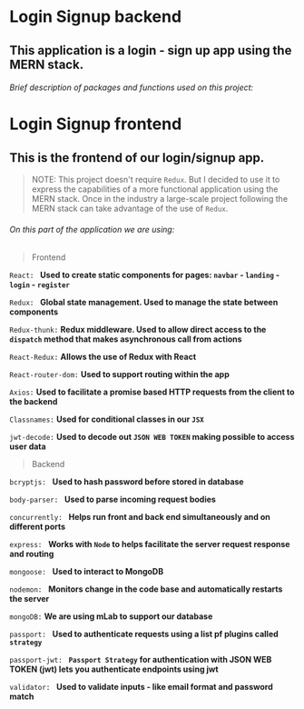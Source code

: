 # Login Signup backend

## This application is a login - sign up app using the MERN stack.

###### Brief description of packages and functions used on this project:

# Login Signup frontend

## This is the frontend of our login/signup app.

> NOTE:
This project doesn't require `Redux`. But I decided to use it to express the capabilities of a more functional application using the MERN stack. Once in the industry a  large-scale project following the MERN stack can take advantage of the use of `Redux`.


###### On this part of the application we are using:

> Frontend

`React: `
**Used to create static components for pages: `navbar` - `landing` - `login` - `register`**

`Redux: `
**Global state management. Used to manage the state between components**

`Redux-thunk:`
**Redux middleware. Used to allow direct access to the `dispatch` method that makes asynchronous call from actions**

`React-Redux:`
**Allows the use of Redux with React**

`React-router-dom:`
**Used to support routing within the app**

`Axios:`
**Used to facilitate a promise based HTTP requests from the client to the backend**

`Classnames:`
**Used for conditional classes in our `JSX`**

`jwt-decode:`
**Used to decode out `JSON WEB TOKEN` making possible to access user data**

> Backend

`bcryptjs: `
**Used to hash password before stored in database**

`body-parser: `
**Used to parse incoming request bodies**

`concurrently: `
**Helps run front and back end simultaneously and on different ports**

`express: `
**Works with `Node` to helps facilitate the server request response and routing**

`mongoose: `
**Used to interact to MongoDB**

`nodemon: `
**Monitors change in the code base and automatically restarts the server**

`mongoDB:`
**We are using mLab to support our database**

`passport: `
**Used to authenticate requests using a list pf plugins called `strategy`**

`passport-jwt: `
**`Passport Strategy` for authentication with JSON WEB TOKEN (jwt) lets you authenticate endpoints using jwt**

`validator: `
**Used to validate inputs - like email format and password match**
